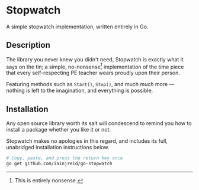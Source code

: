 # Stopwatch

A simple stopwatch implementation, written entirely in Go.

## Description

The library you never knew you didn't need, Stopwatch is exactly what it says on
the tin; a simple, no-nonsense[^*] implementation of the time piece that every
self-respecting PE teacher wears proudly upon their person.

Featuring methods such as `Start()`, `Stop()`, and much _much_ more — nothing is
left to the imagination, and everything is possible.

## Installation

Any open source library worth its salt will condescend to remind you how to
install a package whether you like it or not.

Stopwatch makes no apologies in this regard, and includes its full, unabridged
installation instructions below.

```sh
# Copy, paste, and press the return key once
go get github.com/iainjreid/go-stopwatch
```

[^*]: This is entirely nonsense.
